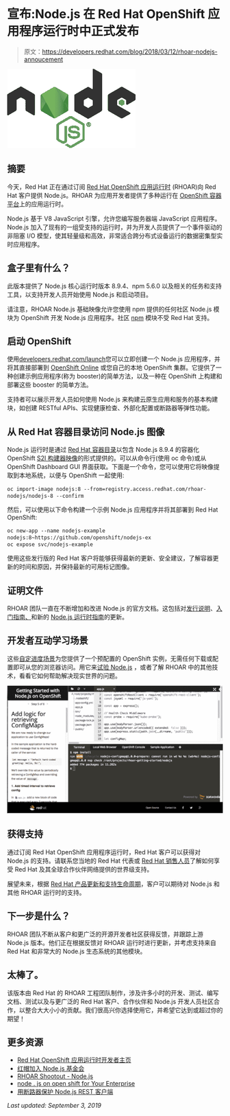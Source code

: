 # 宣布:Node.js 在 Red Hat OpenShift 应用程序运行时中正式发布

> 原文：<https://developers.redhat.com/blog/2018/03/12/rhoar-nodejs-annoucement>

![Node.js Foundation Logo](img/1a062f73a47a3ea754e636ceffa7c5f9.png)

## 摘要

今天，Red Hat 正在通过订阅 [Red Hat OpenShift 应用运行时](http://developers.redhat.com/rhoar) (RHOAR)向 Red Hat 客户提供 Node.js。RHOAR 为应用开发者提供了多种运行在 [OpenShift 容器平台](https://www.openshift.com/)上的应用运行时。

Node.js 基于 V8 JavaScript 引擎，允许您编写服务器端 JavaScript 应用程序。Node.js 加入了现有的一组受支持的运行时，并为开发人员提供了一个事件驱动的非阻塞 I/O 模型，使其轻量级和高效，非常适合跨分布式设备运行的数据密集型实时应用程序。

## 盒子里有什么？

此版本提供了 Node.js 核心运行时版本 8.9.4、npm 5.6.0 以及相关的任务和支持工具，以支持开发人员开始使用 Node.js 和启动项目。

请注意，RHOAR Node.js 基础映像允许您使用 npm 提供的任何社区 Node.js 模块为 OpenShift 开发 Node.js 应用程序。社区 [npm](https://npmjs.org/) 模块不受 Red Hat 支持。

## 启动 OpenShift

使用[developers.redhat.com/launch](https://developers.redhat.com/launch)您可以立即创建一个 Node.js 应用程序，并将其直接部署到 [OpenShift Online](http://openshift.com/) 或您自己的本地 OpenShift 集群。它提供了一种创建示例应用程序(称为 booster)的简单方法，以及一种在 OpenShift 上构建和部署这些 booster 的简单方法。

支持者可以展示开发人员如何使用 Node.js 来构建云原生应用和服务的基本构建块，如创建 RESTful APIs、实现健康检查、外部化配置或断路器等弹性功能。

## 从 Red Hat 容器目录访问 Node.js 图像

Node.js 运行时是通过 [Red Hat 容器目录](https://access.redhat.com/containers/)以包含 Node.js 8.9.4 的容器化 OpenShift [S2I 构建器映像](https://blog.openshift.com/create-s2i-builder-image/)的形式提供的。可以从命令行(使用 oc 命令)或从 OpenShift Dashboard GUI 界面获取。下面是一个命令，您可以使用它将映像提取到本地系统，以便与 OpenShift 一起使用:

```
oc import-image nodejs:8 --from=registry.access.redhat.com/rhoar-nodejs/nodejs-8 --confirm
```

然后，可以使用以下命令构建一个示例 Node.js 应用程序并将其部署到 Red Hat OpenShift:

```
oc new-app --name nodejs-example nodejs:8~https://github.com/openshift/nodejs-ex
oc expose svc/nodejs-example
```

使用这些发行版的 Red Hat 客户将能够获得最新的更新、安全建议，了解容器更新的时间和原因，并保持最新的可用标记图像。

## 证明文件

RHOAR 团队一直在不断增加和改进 Node.js 的官方文档。这包括对[发行说明](https://access.redhat.com/documentation/en-us/red_hat_openshift_application_runtimes/1/html/red_hat_openshift_application_runtimes_release_notes/)、[入门指南、](https://access.redhat.com/documentation/en-us/red_hat_openshift_application_runtimes/1/html/getting_started_with_red_hat_openshift_application_runtimes/)和新的 [Node.js 运行时指南](https://access.redhat.com/documentation/en-us/red_hat_openshift_application_runtimes/1/html-single/node.js_runtime_guide/)的更新。

## 开发者互动学习场景

这些[自定进度场景](https://learn.openshift.com/)为您提供了一个预配置的 OpenShift 实例，无需任何下载或配置即可从您的浏览器访问。用它来[试验 Node.js](https://learn.openshift.com/middleware/rhoar-getting-started-nodejs/) ，或者了解 RHOAR 中的其他技术，看看它如何帮助解决现实世界的问题。

[![Node.js Interactive Learning Scenario Screenshot](img/561fa3b870ba583994abf77bee7471f8.png)](https://learn.openshift.com/middleware/rhoar-getting-started-nodejs/)

## 获得支持

通过订阅 Red Hat OpenShift 应用程序运行时，Red Hat 客户可以获得对 Node.js 的支持。请联系您当地的 Red Hat 代表或 [Red Hat 销售人员](https://www.redhat.com/en/about/contact/sales)了解如何享受 Red Hat 及其全球合作伙伴网络提供的世界级支持。

展望未来，根据 [Red Hat 产品更新和支持生命周期](https://access.redhat.com/support/policy/updates/jboss_notes/)，客户可以期待对 Node.js 和其他 RHOAR 运行时的支持。

## 下一步是什么？

RHOAR 团队不断从客户和更广泛的开源开发者社区获得反馈，并跟踪上游 Node.js 版本。他们正在根据反馈对 RHOAR 运行时进行更新，并考虑支持来自 Red Hat 和非常大的 Node.js 生态系统的其他模块。

## 太棒了。

该版本由 Red Hat 的 RHOAR 工程团队制作，涉及许多小时的开发、测试、编写文档、测试以及与更广泛的 Red Hat 客户、合作伙伴和 Node.js 开发人员社区合作，以整合大大小小的贡献。我们很高兴你选择使用它，并希望它达到或超过你的期望！

## 更多资源

*   [Red Hat OpenShift 应用运行时开发者主页](http://developers.redhat.com/rhoar)
*   [红帽加入 Node.js 基金会](https://developers.redhat.com/blog/2015/10/07/red-hat-joins-node-js-foundation/)
*   [RHOAR Shootout - Node.js](https://lanceball.com/slides/rhoar-shootout/)
*   [node . js on open shift for Your Enterprise](http://lanceball.com/riviera-dev-2017/)
*   [用断路器保护 Node.js REST 客户端](https://lanceball.com/words/2017/01/05/protect-your-node-js-rest-clients-with-circuit-breakers)

*Last updated: September 3, 2019*